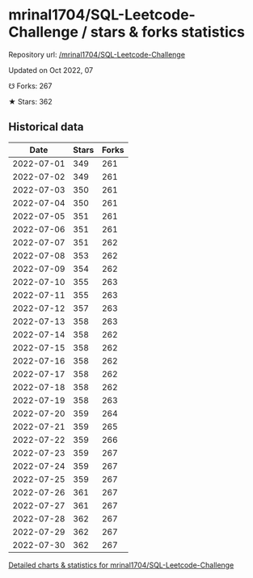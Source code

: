 # mrinal1704/SQL-Leetcode-Challenge / stars & forks statistics

Repository url: [/mrinal1704/SQL-Leetcode-Challenge](https://github.com/mrinal1704/SQL-Leetcode-Challenge)

Updated on Oct 2022, 07

☋ Forks: 267

★ Stars: 362

## Historical data
| Date | Stars | Forks |
|------|-------|-------|
| 2022-07-01 | 349 | 261 | 
| 2022-07-02 | 349 | 261 | 
| 2022-07-03 | 350 | 261 | 
| 2022-07-04 | 350 | 261 | 
| 2022-07-05 | 351 | 261 | 
| 2022-07-06 | 351 | 261 | 
| 2022-07-07 | 351 | 262 | 
| 2022-07-08 | 353 | 262 | 
| 2022-07-09 | 354 | 262 | 
| 2022-07-10 | 355 | 263 | 
| 2022-07-11 | 355 | 263 | 
| 2022-07-12 | 357 | 263 | 
| 2022-07-13 | 358 | 263 | 
| 2022-07-14 | 358 | 262 | 
| 2022-07-15 | 358 | 262 | 
| 2022-07-16 | 358 | 262 | 
| 2022-07-17 | 358 | 262 | 
| 2022-07-18 | 358 | 262 | 
| 2022-07-19 | 358 | 263 | 
| 2022-07-20 | 359 | 264 | 
| 2022-07-21 | 359 | 265 | 
| 2022-07-22 | 359 | 266 | 
| 2022-07-23 | 359 | 267 | 
| 2022-07-24 | 359 | 267 | 
| 2022-07-25 | 359 | 267 | 
| 2022-07-26 | 361 | 267 | 
| 2022-07-27 | 361 | 267 | 
| 2022-07-28 | 362 | 267 | 
| 2022-07-29 | 362 | 267 | 
| 2022-07-30 | 362 | 267 | 


[Detailed charts & statistics for mrinal1704/SQL-Leetcode-Challenge](https://reviewgithub.com/rep/mrinal1704/SQL-Leetcode-Challenge)
